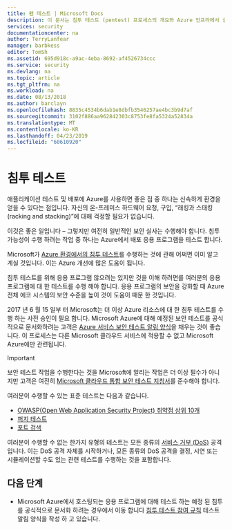 ```yaml
---
title: 펜 테스트 | Microsoft Docs
description: 이 문서는 침투 테스트 (pentest) 프로세스의 개요와 Azure 인프라에서 실행 중인 앱에 대해 pentest를 수행하는 방법을 제공합니다.
services: security
documentationcenter: na
author: TerryLanfear
manager: barbkess
editor: TomSh
ms.assetid: 695d918c-a9ac-4eba-8692-af4526734ccc
ms.service: security
ms.devlang: na
ms.topic: article
ms.tgt_pltfrm: na
ms.workload: na
ms.date: 08/13/2018
ms.author: barclayn
ms.openlocfilehash: 8835c4534b6dab1e8dbfb3546257ae4bc3b9d7af
ms.sourcegitcommit: 3102f886aa962842303c8753fe8fa5324a52834a
ms.translationtype: MT
ms.contentlocale: ko-KR
ms.lasthandoff: 04/23/2019
ms.locfileid: "60610920"
---
```

# <a name="penetration-testing"></a>침투 테스트
애플리케이션 테스트 및 배포에 Azure를 사용하면 좋은 점 중 하나는 신속하게 환경을 얻을 수 있다는 점입니다. 자신의 온-프레미스 하드웨어 요청, 구입, “래킹과 스태킹(racking and stacking)”에 대해 걱정할 필요가 없습니다.

이것은 좋은 일입니다 – 그렇지만 여전히 일반적인 보안 실사는 수행해야 합니다. 침투 가능성이 수행 하려는 작업 중 하나는 Azure에서 배포 응용 프로그램을 테스트 합니다.

Microsoft가 [Azure 환경에서의 침투 테스트](https://gallery.technet.microsoft.com/Cloud-Red-Teaming-b837392e)를 수행하는 것에 관해 어쩌면 이미 알고 계실 것입니다. 이는 Azure 개선에 많은 도움이 됩니다.

침투 테스트를 위해 응용 프로그램 않으려는 있지만 것을 이해 하려면를 여러분의 응용 프로그램에 대 한 테스트를 수행 해야 합니다. 응용 프로그램의 보안을 강화할 때 Azure 전체 에코 시스템의 보안 수준을 높이 것이 도움이 때문 한 것입니다.

2017 년 6 월 15 일부 터 Microsoft는 더 이상 Azure 리소스에 대 한 침투 테스트를 수행 하는 사전 승인이 필요 합니다. Microsoft Azure에 대해 예정된 보안 테스트를 공식적으로 문서화하려는 고객은 [Azure 서비스 보안 테스트 알림 양식](https://portal.msrc.microsoft.com/en-us/engage/pentest)을 채우는 것이 좋습니다. 이 프로세스는 다른 Microsoft 클라우드 서비스에 적용할 수 없고 Microsoft Azure에만 관련됩니다.

>[!IMPORTANT]
>보안 테스트 작업을 수행한다는 것을 Microsoft에 알리는 작업은 더 이상 필수가 아니지만 고객은 여전히 [Microsoft 클라우드 통합 보안 테스트 지침서](https://technet.microsoft.com/mt784683)를 준수해야 합니다.

여러분이 수행할 수 있는 표준 테스트는 다음과 같습니다.

*  [OWASP(Open Web Application Security Project) 취약점 상위 10개](https://www.owasp.org/index.php/Category:OWASP_Top_Ten_Project)
* [퍼지 테스트](https://cloudblogs.microsoft.com/microsoftsecure/2007/09/20/fuzz-testing-at-microsoft-and-the-triage-process/) 
* [포트 검색](https://en.wikipedia.org/wiki/Port_scanner) 

여러분이 수행할 수 없는 한가지 유형의 테스트는 모든 종류의 [서비스 거부 (DoS)](https://en.wikipedia.org/wiki/Denial-of-service_attack) 공격입니다. 이는 DoS 공격 자체를 시작하거나, 모든 종류의 DoS 공격을 결정, 시연 또는 시뮬레이션할 수도 있는 관련 테스트를 수행하는 것을 포함합니다.

## <a name="next-steps"></a>다음 단계

- Microsoft Azure에서 호스팅되는 응용 프로그램에 대해 테스트 하는 예정 된 침투를 공식적으로 문서화 하려는 경우에서 이동 합니다 [침투 테스트 참여 규칙](https://www.microsoft.com/msrc/pentest-rules-of-engagement?rtc=2) 테스트 알림 양식을 작성 하 고 있습니다.
